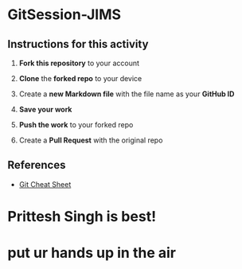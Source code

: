 # GitSession-JIMS

## Instructions for this activity

1. **Fork this repository** to your account

2. **Clone** the **forked repo** to your device
 
3. Create a **new Markdown file** with the file name as your **GitHub ID**

4. **Save your work**

5. **Push the work** to your forked repo

6. Create a **Pull Request** with the original repo

## References

- [Git Cheat Sheet](https://education.github.com/git-cheat-sheet-education.pdf)

# Prittesh Singh is best!
# put ur hands up in the air